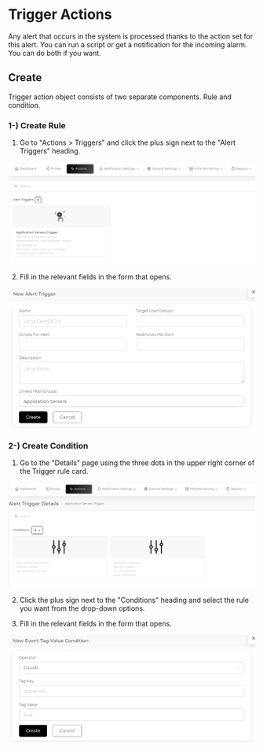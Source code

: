 # Trigger Actions

Any alert that occurs in the system is processed thanks to the action set for this alert. You can run a script or get a notification for the incoming alarm. You can do both if you want.

## Create

Trigger action object consists of two separate components. Rule and condition.

### 1-) Create Rule

1. Go to "Actions > Triggers" and click the plus sign next to the "Alert Triggers" heading.

![Alert Trigger Page](images/alert-trigger.png)

2. Fill in the relevant fields in the form that opens.

![Create New Alert Trigger](images/alert-trigger-form.png)

### 2-) Create Condition

1. Go to the "Details" page using the three dots in the upper right corner of the Trigger rule card.

![Alert Trigger Details Page](images/alert-trigger-details.png)

2. Click the plus sign next to the "Conditions" heading and select the rule you want from the drop-down options.

3. Fill in the relevant fields in the form that opens.

![Create New Rule Condition](images/alert-trigger-condition-form.png)